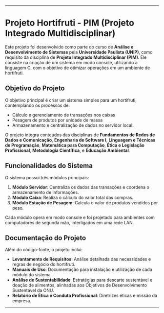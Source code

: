 ---

# Projeto Hortifruti - PIM (Projeto Integrado Multidisciplinar)

Este projeto foi desenvolvido como parte do curso de **Análise e Desenvolvimento de Sistemas** pela **Universidade Paulista (UNIP)**, como requisito da disciplina de **Projeto Integrado Multidisciplinar (PIM)**. Ele consiste na criação de um sistema em modo console, utilizando a linguagem C, com o objetivo de otimizar operações em um ambiente de hortifruti. 

## Objetivo do Projeto

O objetivo principal é criar um sistema simples para um hortifruti, contemplando os processos de:
- Cálculo e gerenciamento de transações nos caixas
- Pesagem de produtos por unidade de massa
- Armazenamento e centralização de dados no servidor local.

O projeto integra conteúdos das disciplinas de **Fundamentos de Redes de Dados e Comunicação**, **Engenharia de Software I**, **Linguagem e Técnicas de Programação**, **Matemática para Computação**, **Ética e Legislação Profissional**, **Metodologia Científica**, e **Educação Ambiental**.  

## Funcionalidades do Sistema

O sistema possui três módulos principais:
1. **Módulo Servidor**: Centraliza os dados das transações e coordena o armazenamento de informações.
2. **Módulo Caixa**: Realiza o cálculo do valor total das compras.
3. **Módulo Estação de Pesagem**: Calcula o valor de produtos vendidos por peso.

Cada módulo opera em modo console e foi projetado para ambientes com computadores de segunda mão, interligados em uma rede LAN.

## Documentação do Projeto

Além do código-fonte, o projeto inclui:
- **Levantamento de Requisitos**: Análise detalhada das necessidades e regras de negócio do hortifruti.
- **Manuais de Uso**: Documentação para instalação e utilização de cada módulo do sistema.
- **Análise de Sustentabilidade**: Estratégias para descarte sustentável e doação de alimentos, alinhadas aos Objetivos de Desenvolvimento Sustentável da ONU.
- **Relatório de Ética e Conduta Profissional**: Diretrizes éticas e missão da empresa.

---